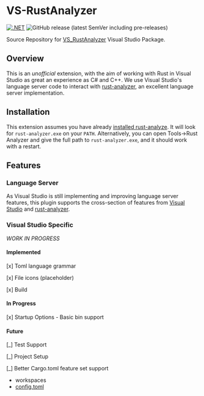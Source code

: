 # VS-RustAnalyzer

[![.NET](https://github.com/cchharris/VS-RustAnalyzer/actions/workflows/dotnet.yml/badge.svg)](https://github.com/cchharris/VS-RustAnalyzer/actions/workflows/dotnet.yml)  ![GitHub release (latest SemVer including pre-releases)](https://img.shields.io/github/v/release/cchharris/VS-RustAnalyzer?include_prereleases)

Source Repository for [VS_RustAnalyzer](https://marketplace.visualstudio.com/items?itemName=cchharris.vsrustanalyzer) Visual Studio Package.

## Overview

This is an *unofficial* extension, with the aim of working with Rust in Visual Studio as great an experience as C# and C++.  We use Visual Studio's language server code to interact with [rust-analyzer](https://rust-analyzer.github.io/), an excellent language server implementation.

## Installation

This extension assumes you have already [installed rust-analyze](https://rust-analyzer.github.io/manual.html#rust-analyzer-language-server-binary).  It will look for `rust-analyzer.exe` on your `PATH`.  Alternatively, you can open Tools->Rust Analyzer and give the full path to `rust-analyzer.exe`, and it should work with a restart.

## Features
### Language Server
As Visual Studio is still implementing and improving language server features, this plugin supports the cross-section of features from [Visual Studio](https://docs.microsoft.com/en-us/visualstudio/extensibility/adding-an-lsp-extension?view=vs-2022) and [rust-analyzer](https://github.com/rust-lang/rust-analyzer).

### Visual Studio Specific
_WORK IN PROGRESS_

#### Implemented

[x] Toml language grammar

[x] File icons (placeholder)

[x] Build

#### In Progress

[x] Startup Options - Basic bin support

#### Future

[_] Test Support

[_] Project Setup

[_] Better Cargo.toml feature set support
 * workspaces
 * [config.toml](https://doc.rust-lang.org/cargo/reference/config.html)
